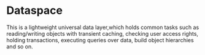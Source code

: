Dataspace
=========

This is a lightweight universal data layer,which holds common tasks such as reading/writing objects with transient caching, checking user access rights, holding transactions, executing queries over data, build object hierarchies and so on.
